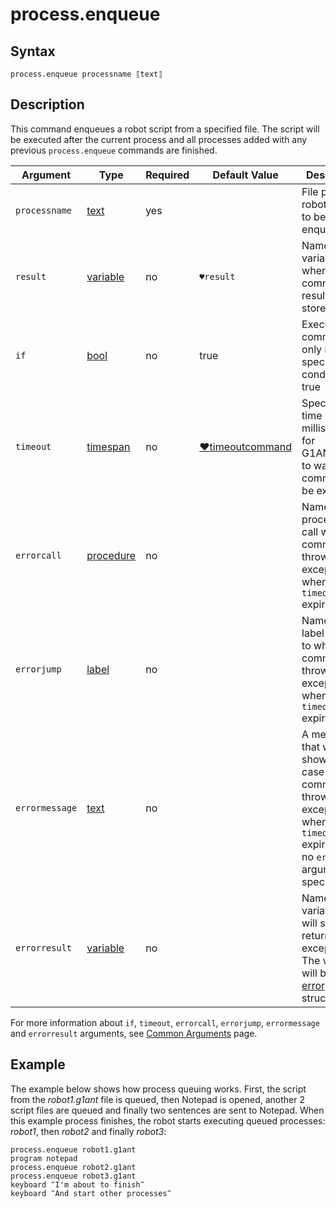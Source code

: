 # process.enqueue

## Syntax

```G1ANT
process.enqueue processname ⟦text⟧
```

## Description

This command enqueues a robot script from a specified file. The script will be executed after the current process and all processes added with any previous `process.enqueue` commands are finished.

| Argument | Type | Required | Default Value | Description |
| -------- | ---- | -------- | ------------- | ----------- |
|`processname`| [text](../../G1ANT.Language/Structures/TextStructure.md) | yes |  | File path to a robot script to be enqueued |
| `result`       | [variable](../../G1ANT.Language/Structures/VariableStructure.md) | no       | `♥result`                                                   | Name of a variable where the command's result will be stored |
| `if`           | [bool](../../G1ANT.Language/Structures/BooleanStructure.md) | no       | true                                                        | Executes the command only if a specified condition is true   |
| `timeout`      | [timespan](../../G1ANT.Language/Structures/TimeSpanStructure.md) | no       | [♥timeoutcommand](../Variables/TimeoutCommandVariable.md) | Specifies time in milliseconds for G1ANT.Robot to wait for the command to be executed |
| `errorcall`    | [procedure](../../G1ANT.Language/Structures/ProcedureStructure.md) | no       |                                                             | Name of a procedure to call when the command throws an exception or when a given `timeout` expires |
| `errorjump`    | [label](../../G1ANT.Language/Structures/LabelStructure.md) | no       |                                                             | Name of the label to jump to when the command throws an exception or when a given `timeout` expires |
| `errormessage` | [text](../../G1ANT.Language/Structures/TextStructure.md) | no       |                                                             | A message that will be shown in case the command throws an exception or when a given `timeout` expires, and no `errorjump` argument is specified |
| `errorresult`  | [variable](../../G1ANT.Language/Structures/VariableStructure.md) | no       |                                                             | Name of a variable that will store the returned exception. The variable will be of [error](../../G1ANT.Language/Structures/ErrorStructure.md) structure  |

For more information about `if`, `timeout`, `errorcall`, `errorjump`, `errormessage` and `errorresult` arguments, see [Common Arguments](../../../appendices/common-arguments.md) page.

## Example

The example below shows how process queuing works. First, the script from the *robot1.g1ant* file is queued, then Notepad is opened, another 2 script files are queued and finally two sentences are sent to Notepad. When this example process finishes, the robot starts executing queued processes: *robot1*, then *robot2* and finally *robot3*:

```G1ANT
process.enqueue robot1.g1ant
program notepad
process.enqueue robot2.g1ant
process.enqueue robot3.g1ant
keyboard ‴I'm about to finish‴
keyboard ‴And start other processes‴
```
